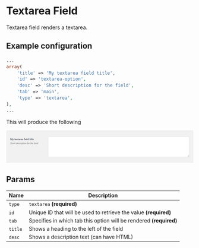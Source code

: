 # Textarea Field

Textarea field renders a textarea.
 
## Example configuration

```php
...
array(
    'title' => 'My textarea field title',
    'id' => 'textarea-option',
    'desc' => 'Short description for the field',
    'tab' => 'main',
    'type' => 'textarea',
),
...
```

This will produce the following

![](../assets/textarea.png)

## Params

| Name | Description |
| --- | --- |
| `type` | `textarea` **(required)**
| `id` | Unique ID that will be used to retrieve the value **(required)**
| `tab` | Specifies in which tab this option will be rendered **(required)**
| `title` | Shows a heading to the left of the field
| `desc` | Shows a description text (can have HTML)